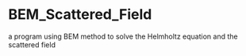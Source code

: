 # BEM_Scattered_Field
a program using BEM method to solve the Helmholtz equation and the scattered field
